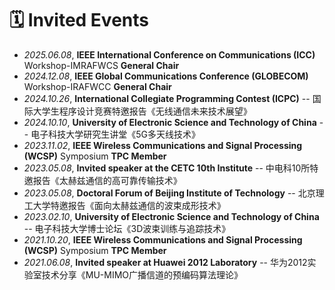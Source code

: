# 🗓️ Invited Events

- *2025.06.08*, **IEEE International Conference on Communications (ICC)** Workshop-IMRAFWCS **General Chair**
- *2024.12.08*, **IEEE Global Communications Conference (GLOBECOM)** Workshop-IRAFWCC **General Chair**
- *2024.10.26*, **International Collegiate Programming Contest (ICPC)** -- 国际大学生程序设计竞赛特邀报告《无线通信未来技术展望》
- *2024.10.10*, **University of Electronic Science and Technology of China** -- 电子科技大学研究生讲堂《5G多天线技术》
- *2023.11.02*, **IEEE Wireless Communications and Signal Processing (WCSP)** Symposium **TPC Member**
- *2023.05.08*, **Invited speaker at the CETC 10th Institute** -- 中电科10所特邀报告《太赫兹通信的高可靠传输技术》
- *2023.05.08*, **Doctoral Forum of Beijing Institute of Technology** -- 北京理工大学特邀报告《面向太赫兹通信的波束成形技术》
- *2023.02.10*, **University of Electronic Science and Technology of China** -- 电子科技大学博士论坛《3D波束训练与追踪技术》
- *2021.10.20*, **IEEE Wireless Communications and Signal Processing (WCSP)** Symposium **TPC Member**
- *2021.06.08*, **Invited speaker at Huawei 2012 Laboratory** -- 华为2012实验室技术分享《MU-MIMO广播信道的预编码算法理论》


